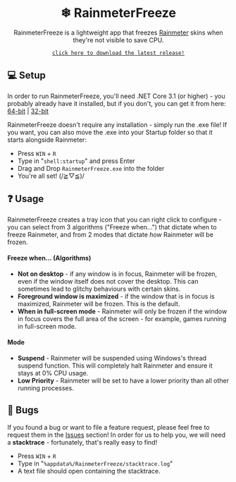 <h1 align="center">❄ RainmeterFreeze</h1>
<p align="center">RainmeterFreeze is a lightweight app that freezes <a href="https://www.rainmeter.net/">Rainmeter</a> skins when they're not visible to save CPU.</p>
<p align="center"><a href="https://github.com/ascpixi/RainmeterFreeze/releases/latest/download/RainmeterFreeze.exe"><code>click here to download the latest release!</code></a></p>

## 💻 Setup
In order to run RainmeterFreeze, you'll need .NET Core 3.1 (or higher) - you probably already have it installed, but if you don't, you can get it from here: <a href="https://dotnet.microsoft.com/en-us/download/dotnet/thank-you/runtime-desktop-3.1.24-windows-x64-installer">64-bit</a> | <a href="https://dotnet.microsoft.com/en-us/download/dotnet/thank-you/runtime-desktop-3.1.24-windows-x86-installer">32-bit</a>

RainmeterFreeze doesn't require any installation - simply run the .exe file! If you want, you can also move the .exe into your Startup folder so that it starts alongside Rainmeter:
- Press `WIN` + `R`
- Type in "`shell:startup`" and press Enter
- Drag and Drop `RainmeterFreeze.exe` into the folder
- You're all set! (/≧▽≦)/

## ❓ Usage
RainmeterFreeze creates a tray icon that you can right click to configure - you can select from 3 algorithms ("Freeze when...") that dictate when to freeze Rainmeter, and from
2 modes that dictate *how* Rainmeter will be frozen.

#### **Freeze when... (Algorithms)**
- **Not on desktop** - if any window is in focus, Rainmeter will be frozen, even if the window itself does not cover the desktop. This can sometimes lead to glitchy behaviours with certain skins.
- **Foreground window is maximized** - if the window that is in focus is maximized, Rainmeter will be frozen. This is the default.
- **When in full-screen mode** - Rainmeter will only be frozen if the window in focus covers the full area of the screen - for example, games running in full-screen mode.

#### **Mode**
- **Suspend** - Rainmeter will be suspended using Windows's thread suspend function. This will completely halt Rainmeter and ensure it stays at 0% CPU usage.
- **Low Priority** - Rainmeter will be set to have a lower priority than all other running processes.

## 🐛 Bugs
If you found a bug or want to file a feature request, please feel free to request them in the [Issues](https://github.com/ascpixi/RainmeterFreeze/issues) section! In order
for us to help you, we will need a **stacktrace** - fortunately, that's really easy to find!
- Press `WIN` + `R`
- Type in "`%appdata%/RainmeterFreeze/stacktrace.log`"
- A text file should open containing the stacktrace.
